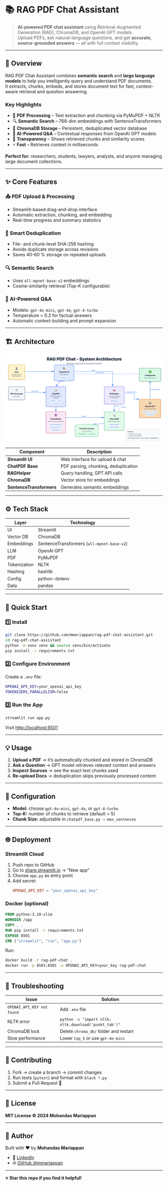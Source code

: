 # 📚 RAG PDF Chat Assistant

> **AI-powered PDF chat assistant** using Retrieval-Augmented Generation (RAG), ChromaDB, and OpenAI GPT models.  
> Upload PDFs, ask natural-language questions, and get **accurate, source-grounded answers** — all with full context visibility.

---

## 🌟 Overview

RAG PDF Chat Assistant combines **semantic search** and **large language models** to help you intelligently query and understand PDF documents.  
It extracts, chunks, embeds, and stores document text for fast, context-aware retrieval and question answering.

### Key Highlights

- 📄 **PDF Processing** – Text extraction and chunking via PyMuPDF + NLTK
- 🔍 **Semantic Search** – 768-dim embeddings with SentenceTransformers
- 💾 **ChromaDB Storage** – Persistent, deduplicated vector database
- 🤖 **AI-Powered Q&A** – Contextual responses from OpenAI GPT models
- 🔎 **Transparency** – Shows retrieved chunks and similarity scores
- ⚡ **Fast** – Retrieves context in milliseconds

**Perfect for:** researchers, students, lawyers, analysts, and anyone managing large document collections.

---

## ✨ Core Features

### 📤 PDF Upload & Processing

- Streamlit-based drag-and-drop interface
- Automatic extraction, chunking, and embedding
- Real-time progress and summary statistics

### 🔐 Smart Deduplication

- File- and chunk-level SHA-256 hashing
- Avoids duplicate storage across revisions
- Saves 40–60 % storage on repeated uploads

### 🔍 Semantic Search

- Uses `all-mpnet-base-v2` embeddings
- Cosine-similarity retrieval (Top-K configurable)

### 🤖 AI-Powered Q&A

- Models: `gpt-4o-mini`, `gpt-4o`, `gpt-4-turbo`
- Temperature = 0.2 for factual answers
- Automatic context-building and prompt expansion

---

## 🏗️ Architecture

![RAG PDF Chat Architecture](RAG_PDF_Chat_Architecture.png)

| Component                | Description                          |
| ------------------------ | ------------------------------------ |
| **Streamlit UI**         | Web interface for upload & chat      |
| **ChatPDF Base**         | PDF parsing, chunking, deduplication |
| **RAGHelper**            | Query handling, GPT API calls        |
| **ChromaDB**             | Vector store for embeddings          |
| **SentenceTransformers** | Generates semantic embeddings        |

---

## ⚙️ Tech Stack

| Layer        | Technology                                 |
| ------------ | ------------------------------------------ |
| UI           | Streamlit                                  |
| Vector DB    | ChromaDB                                   |
| Embeddings   | SentenceTransformers (`all-mpnet-base-v2`) |
| LLM          | OpenAI GPT                                 |
| PDF          | PyMuPDF                                    |
| Tokenization | NLTK                                       |
| Hashing      | hashlib                                    |
| Config       | python-dotenv                              |
| Data         | pandas                                     |

---

## 🚀 Quick Start

### 1️⃣ Install

```bash
git clone https://github.com/mmariappan/rag-pdf-chat-assistant.git
cd rag-pdf-chat-assistant
python -m venv venv && source venv/bin/activate
pip install -r requirements.txt
```

### 2️⃣ Configure Environment

Create a `.env` file:

```bash
OPENAI_API_KEY=your_openai_api_key
TOKENIZERS_PARALLELISM=false
```

### 3️⃣ Run the App

```bash
streamlit run app.py
```

Visit [http://localhost:8501](http://localhost:8501)

---

## 💡 Usage

1. **Upload a PDF** → it’s automatically chunked and stored in ChromaDB
2. **Ask a Question** → GPT model retrieves relevant context and answers
3. **Inspect Sources** → see the exact text chunks used
4. **Re-upload Docs** → deduplication skips previously processed content

---

## 🧠 Configuration

- **Model:** choose `gpt-4o-mini`, `gpt-4o`, or `gpt-4-turbo`
- **Top-K:** number of chunks to retrieve (default = 5)
- **Chunk Size:** adjustable in `chatpdf_base.py → max_sentences`

---

## 🌐 Deployment

### Streamlit Cloud

1. Push repo to GitHub
2. Go to [share.streamlit.io](https://share.streamlit.io) → “New app”
3. Choose `app.py` as entry point
4. Add secret:
   ```toml
   OPENAI_API_KEY = "your_openai_api_key"
   ```

### Docker (optional)

```dockerfile
FROM python:3.10-slim
WORKDIR /app
COPY . .
RUN pip install -r requirements.txt
EXPOSE 8501
CMD ["streamlit", "run", "app.py"]
```

Run:

```bash
docker build -t rag-pdf-chat .
docker run -p 8501:8501 -e OPENAI_API_KEY=your_key rag-pdf-chat
```

---

## 🧩 Troubleshooting

| Issue                      | Solution                                              |
| -------------------------- | ----------------------------------------------------- |
| `OPENAI_API_KEY not found` | Add `.env` file                                       |
| NLTK error                 | `python -c "import nltk; nltk.download('punkt_tab')"` |
| ChromaDB lock              | Delete `chroma_db/` folder and restart                |
| Slow performance           | Lower `top_k` or use `gpt-4o-mini`                    |

---

## 🤝 Contributing

1. Fork → create a branch → commit changes
2. Run tests (`pytest`) and format with `black *.py`
3. Submit a Pull Request 🚀

---

## 📄 License

**MIT License © 2024 Mohandas Mariappan**

---

## 👤 Author

Built with ❤️ by **Mohandas Mariappan**

- 💼 [LinkedIn](https://www.linkedin.com/in/sunmohandas/)
- 🌐 [GitHub @mmariappan](https://github.com/mmariappan)

---

**⭐ Star this repo if you find it helpful!**
